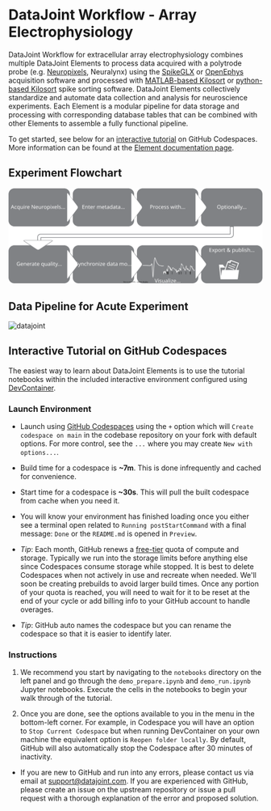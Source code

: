 # DataJoint Workflow - Array Electrophysiology

DataJoint Workflow for extracellular array electrophysiology combines multiple DataJoint Elements to process data acquired with a polytrode probe
(e.g. [Neuropixels](https://www.neuropixels.org), Neuralynx) using the
[SpikeGLX](https://github.com/billkarsh/SpikeGLX) or
[OpenEphys](https://open-ephys.org/gui) acquisition software and processed with
[MATLAB-based Kilosort](https://github.com/MouseLand/Kilosort) or [python-based
Kilosort](https://github.com/MouseLand/pykilosort) spike sorting software. DataJoint Elements collectively standardize and automate data collection and analysis for neuroscience experiments. Each Element is a modular pipeline for data storage and processing with corresponding database tables that can be combined with other Elements to assemble a fully functional pipeline.

To get started, see below for an [interactive tutorial](#interactive-tutorial) on GitHub Codespaces.  More information can be found at the
[Element documentation page](https://datajoint.com/docs/elements/element-array-ephys).

## Experiment Flowchart

![flowchart](https://raw.githubusercontent.com/datajoint/element-array-ephys/main/images/diagram_flowchart.svg)

## Data Pipeline for Acute Experiment

![datajoint](https://raw.githubusercontent.com/datajoint/workflow-array-ephys/main/images/attached_array_ephys_element.svg)

## Interactive Tutorial on GitHub Codespaces

The easiest way to learn about DataJoint Elements is to use the tutorial notebooks within the included interactive environment configured using [DevContainer](https://containers.dev/).

### Launch Environment

- Launch using [GitHub Codespaces](https://github.com/features/codespaces) using the `+` option which will `Create codespace on main` in the codebase repository on your fork with default options. For more control, see the `...` where you may create `New with options...`.

- Build time for a codespace is **~7m**. This is done infrequently and cached for convenience.

- Start time for a codespace is **~30s**. This will pull the built codespace from cache when you need it.

- You will know your environment has finished loading once you either see a terminal open related to `Running postStartCommand` with a final message: `Done` or the `README.md` is opened in `Preview`.

- *Tip*: Each month, GitHub renews a [free-tier](https://docs.github.com/en/billing/managing-billing-for-github-codespaces/about-billing-for-github-codespaces#monthly-included-storage-and-core-hours-for-personal-accounts) quota of compute and storage. Typically we run into the storage limits before anything else since Codespaces consume storage while stopped. It is best to delete Codespaces when not actively in use and recreate when needed. We'll soon be creating prebuilds to avoid larger build times. Once any portion of your quota is reached, you will need to wait for it to be reset at the end of your cycle or add billing info to your GitHub account to handle overages.

- *Tip*: GitHub auto names the codespace but you can rename the codespace so that it is easier to identify later.

### Instructions

1. We recommend you start by navigating to the `notebooks` directory on the left panel and go through the `demo_prepare.ipynb` and `demo_run.ipynb` Jupyter notebooks. Execute the cells in the notebooks to begin your walk through of the tutorial.

1. Once you are done, see the options available to you in the menu in the bottom-left corner. For example, in Codespace you will have an option to `Stop Current Codespace` but when running DevContainer on your own machine the equivalent option is `Reopen folder locally`. By default, GitHub will also automatically stop the Codespace after 30 minutes of inactivity.

+ If you are new to GitHub and run into any errors, please contact us via email at support@datajoint.com. If you are experienced with GitHub, please create an issue on the upstream repository or issue a pull request with a thorough explanation of the error and proposed solution.
